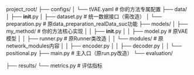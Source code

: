 project_root/
├── configs/
│   └── tVAE.yaml          # 你的方法专属配置
├── data/
│   ├── __init__.py
│   ├── dataset.py         # 统一数据接口（需改造）
│   └── preparation.py     # 原data_preparation_realData_suc功能
├── models/
│   ├── my_method/         # 你的方法核心实现
│   │   ├── __init__.py
│   │   ├── model.py       # 原VAE模型
│   │   ├── runner.py      # 原Runner类改造
│   │   └── modules/       # 原network_modules内容
│   │       ├── encoder.py
│   │       ├── decoder.py
│   │       └── positional.py
├── main.py                # 主入口（原run.py改造）
└── evaluation/

├── results/
└── metrics.py         # 评估指标
